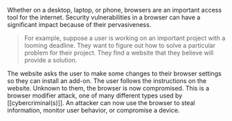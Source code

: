 Whether on a desktop, laptop, or phone, browsers are an important access tool for the internet. Security vulnerabilities in a browser can have a significant impact because of their pervasiveness. 
>For example, suppose a user is working on an important project with a looming deadline. They want to figure out how to solve a particular problem for their project. They find a website that they believe will provide a solution.

The website asks the user to make some changes to their browser settings so they can install an add-on. The user follows the instructions on the website. Unknown to them, the browser is now compromised. This is a browser modifier attack, one of many different types used by [[cybercriminal(s)]]. An attacker can now use the browser to steal information, monitor user behavior, or compromise a device.